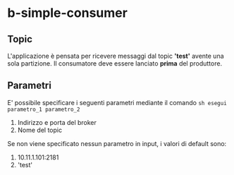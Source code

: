 # b-simple-consumer

## Topic
L'applicazione è pensata per ricevere messaggi dal topic **'test'** avente una sola partizione. Il consumatore deve essere lanciato **prima** del produttore.

## Parametri
E' possibile specificare i seguenti parametri mediante il comando `sh esegui parametro_1 parametro_2`
1. Indirizzo e porta del broker
2. Nome del topic

Se non viene specificato nessun parametro in input, i valori di default sono:
1. 10.11.1.101:2181
2. 'test'

